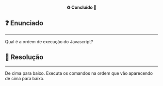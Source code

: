 <h4 align="center"> 
  ♻️ Concluído 🚀
</h4>

## ❓ Enunciado
---
Qual é a ordem de execução do Javascript?

## 📝 Resolução
---
De cima para baixo. Executa os comandos na ordem que vão aparecendo de cima para baixo.